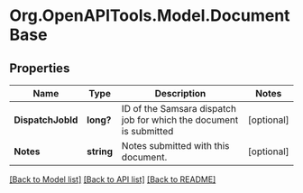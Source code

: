 # Org.OpenAPITools.Model.DocumentBase
## Properties

Name | Type | Description | Notes
------------ | ------------- | ------------- | -------------
**DispatchJobId** | **long?** | ID of the Samsara dispatch job for which the document is submitted | [optional] 
**Notes** | **string** | Notes submitted with this document. | [optional] 

[[Back to Model list]](../README.md#documentation-for-models) [[Back to API list]](../README.md#documentation-for-api-endpoints) [[Back to README]](../README.md)

